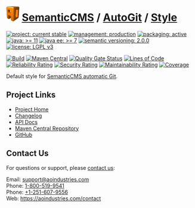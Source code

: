 # [<img src="ao-logo.png" alt="AO Logo" width="35" height="40">](https://github.com/aoindustries) [SemanticCMS](https://github.com/aoindustries/semanticcms) / [AutoGit](https://github.com/aoindustries/semanticcms-autogit) / [Style](https://github.com/aoindustries/semanticcms-autogit-style)

[![project: current stable](https://semanticcms.com/ao-badges/project-current-stable.svg)](https://aoindustries.com/life-cycle#project-current-stable)
[![management: production](https://semanticcms.com/ao-badges/management-production.svg)](https://aoindustries.com/life-cycle#management-production)
[![packaging: active](https://semanticcms.com/ao-badges/packaging-active.svg)](https://aoindustries.com/life-cycle#packaging-active)  
[![java: &gt;= 11](https://semanticcms.com/ao-badges/java-11.svg)](https://docs.oracle.com/en/java/javase/11/docs/api/)
[![java ee: &gt;= 7](https://semanticcms.com/ao-badges/javaee-7.svg)](https://docs.oracle.com/javaee/7/api/)
[![semantic versioning: 2.0.0](https://semanticcms.com/ao-badges/semver-2.0.0.svg)](http://semver.org/spec/v2.0.0.html)
[![license: LGPL v3](https://semanticcms.com/ao-badges/license-lgpl-3.0.svg)](https://www.gnu.org/licenses/lgpl-3.0)

[![Build](https://github.com/aoindustries/semanticcms-autogit-style/workflows/Build/badge.svg?branch=master)](https://github.com/aoindustries/semanticcms-autogit-style/actions?query=workflow%3ABuild)
[![Maven Central](https://maven-badges.herokuapp.com/maven-central/com.semanticcms/semanticcms-autogit-style/badge.svg)](https://maven-badges.herokuapp.com/maven-central/com.semanticcms/semanticcms-autogit-style)
[![Quality Gate Status](https://sonarcloud.io/api/project_badges/measure?branch=master&project=com.semanticcms%3Asemanticcms-autogit-style&metric=alert_status)](https://sonarcloud.io/dashboard?branch=master&id=com.semanticcms%3Asemanticcms-autogit-style)
[![Lines of Code](https://sonarcloud.io/api/project_badges/measure?branch=master&project=com.semanticcms%3Asemanticcms-autogit-style&metric=ncloc)](https://sonarcloud.io/component_measures?branch=master&id=com.semanticcms%3Asemanticcms-autogit-style&metric=ncloc)  
[![Reliability Rating](https://sonarcloud.io/api/project_badges/measure?branch=master&project=com.semanticcms%3Asemanticcms-autogit-style&metric=reliability_rating)](https://sonarcloud.io/component_measures?branch=master&id=com.semanticcms%3Asemanticcms-autogit-style&metric=Reliability)
[![Security Rating](https://sonarcloud.io/api/project_badges/measure?branch=master&project=com.semanticcms%3Asemanticcms-autogit-style&metric=security_rating)](https://sonarcloud.io/component_measures?branch=master&id=com.semanticcms%3Asemanticcms-autogit-style&metric=Security)
[![Maintainability Rating](https://sonarcloud.io/api/project_badges/measure?branch=master&project=com.semanticcms%3Asemanticcms-autogit-style&metric=sqale_rating)](https://sonarcloud.io/component_measures?branch=master&id=com.semanticcms%3Asemanticcms-autogit-style&metric=Maintainability)
[![Coverage](https://sonarcloud.io/api/project_badges/measure?branch=master&project=com.semanticcms%3Asemanticcms-autogit-style&metric=coverage)](https://sonarcloud.io/component_measures?branch=master&id=com.semanticcms%3Asemanticcms-autogit-style&metric=Coverage)

Default style for [SemanticCMS automatic Git](https://github.com/aoindustries/semanticcms-autogit).

## Project Links
* [Project Home](https://semanticcms.com/autogit/style/)
* [Changelog](https://semanticcms.com/autogit/style/changelog)
* [API Docs](https://semanticcms.com/autogit/style/apidocs/)
* [Maven Central Repository](https://search.maven.org/artifact/com.semanticcms/semanticcms-autogit-style)
* [GitHub](https://github.com/aoindustries/semanticcms-autogit-style)

## Contact Us
For questions or support, please [contact us](https://aoindustries.com/contact):

Email: [support@aoindustries.com](mailto:support@aoindustries.com)  
Phone: [1-800-519-9541](tel:1-800-519-9541)  
Phone: [+1-251-607-9556](tel:+1-251-607-9556)  
Web: https://aoindustries.com/contact
